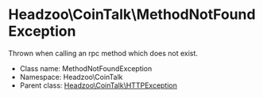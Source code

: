 Headzoo\CoinTalk\MethodNotFoundException
===============

Thrown when calling an rpc method which does not exist.




* Class name: MethodNotFoundException
* Namespace: Headzoo\CoinTalk
* Parent class: [Headzoo\CoinTalk\HTTPException](Headzoo-CoinTalk-HTTPException.md)








